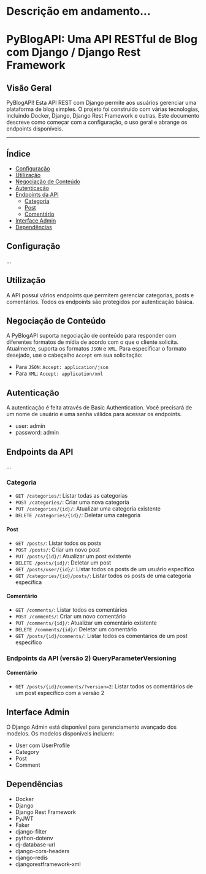 # Descrição em andamento...

# PyBlogAPI: Uma API RESTful de Blog com Django / Django Rest Framework

## Visão Geral
PyBlogAPI! Esta API REST com Django permite aos usuários gerenciar uma plataforma de blog simples. O projeto foi construído com várias tecnologias, incluindo Docker, Django, Django Rest Framework e outras. Este documento descreve como começar com a configuração, o uso geral e abrange os endpoints disponíveis.

---

## Índice
- [Configuração](#configuração)
- [Utilização](#utilização)
- [Negociação de Conteúdo](#negociação-de-conteúdo)
- [Autenticação](#autenticação)
- [Endpoints da API](#endpoints-da-api)
  - [Categoria](#categoria)
  - [Post](#post)
  - [Comentário](#comentário)
- [Interface Admin](#interface-admin)
- [Dependências](#dependências)

## Configuração

...

## Utilização

A API possui vários endpoints que permitem gerenciar categorias, posts e comentários. Todos os endpoints são protegidos por autenticação básica.

## Negociação de Conteúdo

A PyBlogAPI suporta negociação de conteúdo para responder com diferentes formatos de mídia de acordo com o que o cliente solicita. Atualmente, suporta os formatos `JSON` e `XML`. Para especificar o formato desejado, use o cabeçalho `Accept` em sua solicitação:

- Para `JSON`: `Accept: application/json`
- Para `XML`: `Accept: application/xml`

## Autenticação

A autenticação é feita através de Basic Authentication. Você precisará de um nome de usuário e uma senha válidos para acessar os endpoints.

- user: admin
- password: admin

## Endpoints da API

...

### Categoria
- `GET /categories/`: Listar todas as categorias
- `POST /categories/`: Criar uma nova categoria
- `PUT /categories/{id}/`: Atualizar uma categoria existente
- `DELETE /categories/{id}/`: Deletar uma categoria

#### Post
- `GET /posts/`: Listar todos os posts
- `POST /posts/`: Criar um novo post
- `PUT /posts/{id}/`: Atualizar um post existente
- `DELETE /posts/{id}/`: Deletar um post
- `GET /posts/user/{id}/`: Listar todos os posts de um usuário específico
- `GET /categories/{id}/posts/`: Listar todos os posts de uma categoria específica

#### Comentário
- `GET /comments/`: Listar todos os comentários
- `POST /comments/`: Criar um novo comentário
- `PUT /comments/{id}/`: Atualizar um comentário existente
- `DELETE /comments/{id}/`: Deletar um comentário
- `GET /posts/{id}/comments/`: Listar todos os comentários de um post específico

### Endpoints da API (versão 2) QueryParameterVersioning
#### Comentário
- `GET /posts/{id}/comments/?version=2`: Listar todos os comentários de um post específico com a versão 2

## Interface Admin

O Django Admin está disponível para gerenciamento avançado dos modelos. Os modelos disponíveis incluem:

- User com UserProfile
- Category
- Post
- Comment

## Dependências
- Docker
- Django
- Django Rest Framework
- PyJWT
- Faker
- django-filter
- python-dotenv
- dj-database-url
- django-cors-headers
- django-redis
- djangorestframework-xml
